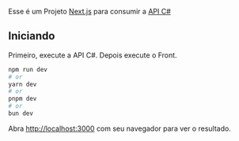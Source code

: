 Esse é um Projeto [Next.js](https://nextjs.org/) para consumir a [API C#](https://github.com/49ersRecode/reconnectCsharpAPI)

## Iniciando

Primeiro, execute a API C#. Depois execute o Front.

```bash
npm run dev
# or
yarn dev
# or
pnpm dev
# or
bun dev
```

Abra [http://localhost:3000](http://localhost:3000) com seu navegador para ver o resultado.
